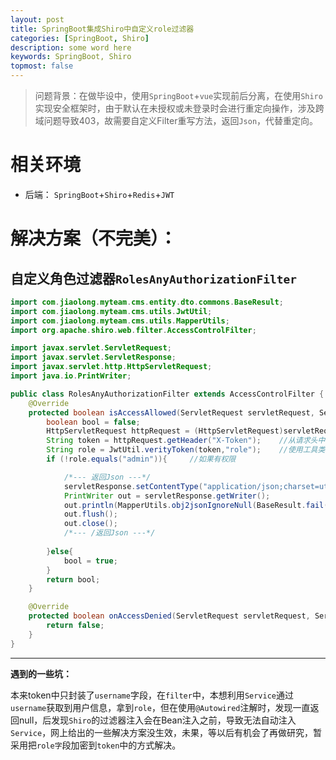 ```yaml
---
layout: post
title: SpringBoot集成Shiro中自定义role过滤器
categories: [SpringBoot, Shiro]
description: some word here
keywords: SpringBoot, Shiro
topmost: false
---
```


> 问题背景：在做毕设中，使用`SpringBoot`+`vue`实现前后分离，在使用`Shiro`实现安全框架时，由于默认在未授权或未登录时会进行重定向操作，涉及跨域问题导致403，故需要自定义Filter重写方法，返回`Json`，代替重定向。

# 相关环境

- 后端： `SpringBoot`+`Shiro`+`Redis`+`JWT`



# 解决方案（不完美）：

## 自定义角色过滤器`RolesAnyAuthorizationFilter`

```java
import com.jiaolong.myteam.cms.entity.dto.commons.BaseResult;
import com.jiaolong.myteam.cms.utils.JwtUtil;
import com.jiaolong.myteam.cms.utils.MapperUtils;
import org.apache.shiro.web.filter.AccessControlFilter;

import javax.servlet.ServletRequest;
import javax.servlet.ServletResponse;
import javax.servlet.http.HttpServletRequest;
import java.io.PrintWriter;

public class RolesAnyAuthorizationFilter extends AccessControlFilter {
    @Override
    protected boolean isAccessAllowed(ServletRequest servletRequest, ServletResponse servletResponse, Object o) throws Exception {
        boolean bool = false;
        HttpServletRequest httpRequest = (HttpServletRequest)servletRequest;
        String token = httpRequest.getHeader("X-Token");    //从请求头中获取token
        String role = JwtUtil.verityToken(token,"role");    //使用工具类获取token中的role信息
        if (!role.equals("admin")){     //如果有权限

            /*--- 返回Json ---*/
            servletResponse.setContentType("application/json;charset=utf-8");
            PrintWriter out = servletResponse.getWriter();
            out.println(MapperUtils.obj2jsonIgnoreNull(BaseResult.fail(403,"未授权")));
            out.flush();
            out.close();
            /*--- /返回Json ---*/
            
        }else{
            bool = true;
        }
        return bool;
    }

    @Override
    protected boolean onAccessDenied(ServletRequest servletRequest, ServletResponse servletResponse) throws Exception {
        return false;
    }
}

```



------

**遇到的一些坑：**

本来token中只封装了`username`字段，在`filter`中，本想利用`Service`通过`username`获取到用户信息，拿到`role`，但在使用`@Autowired`注解时，发现一直返回null，后发现`Shiro`的过滤器注入会在Bean注入之前，导致无法自动注入`Service`，网上给出的一些解决方案没生效，未果，等以后有机会了再做研究，暂采用把`role字`段加密到`token`中的方式解决。